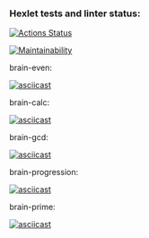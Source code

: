 ### Hexlet tests and linter status:
[![Actions Status](https://github.com/KanekiMeli/frontend-project-44/actions/workflows/hexlet-check.yml/badge.svg)](https://github.com/KanekiMeli/frontend-project-44/actions)

[![Maintainability](https://api.codeclimate.com/v1/badges/915d246a6c2aed4d464d/maintainability)](https://codeclimate.com/github/KanekiMeli/frontend-project-44/maintainability)

brain-even:

[![asciicast](https://asciinema.org/a/msyGub3Gktel3oQ5ntccBvFCK.svg)](https://asciinema.org/a/msyGub3Gktel3oQ5ntccBvFCK)

brain-calc:

[![asciicast](https://asciinema.org/a/0qgLKAt2XHDRvSIp0i7EA5Gxg.svg)](https://asciinema.org/a/0qgLKAt2XHDRvSIp0i7EA5Gxg)

brain-gcd:

[![asciicast](https://asciinema.org/a/qzut1eN1fBdaqLinv4T981YRE.svg)](https://asciinema.org/a/qzut1eN1fBdaqLinv4T981YRE)

brain-progression:

[![asciicast](https://asciinema.org/a/gHuGq0vHgXwuVLqMAHXRdcdxR.svg)](https://asciinema.org/a/gHuGq0vHgXwuVLqMAHXRdcdxR)

brain-prime:

[![asciicast](https://asciinema.org/a/2K3zPrZ43xOVBLw92nZ16GkhS.svg)](https://asciinema.org/a/2K3zPrZ43xOVBLw92nZ16GkhS)

 